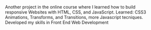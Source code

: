 Another project in the online course where I learned how to build responsive Websites with HTML, CSS, and JavaScript. 
Learned: CSS3 Animations, Transforms, and Transitions, more Javascript tecniques. Developed my skills in Front End Web Development
